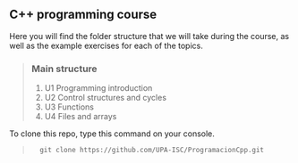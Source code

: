 ## C++ programming course

Here you will find the folder structure that we will take during the course, as well as the example exercises for each of the topics.


> ### Main structure
> 1. U1 Programming introduction
> 2. U2 Control structures and cycles
> 3. U3 Functions
> 4. U4 Files and arrays

To clone this repo, type this command on your console.
>       git clone https://github.com/UPA-ISC/ProgramacionCpp.git


